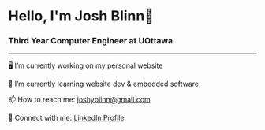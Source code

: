 <p align="center">
<h1>Hello, I'm Josh Blinn🙂</h1>
<h3>Third Year Computer Engineer at UOttawa</h3>
</p>
<hr>
🖥️ I’m currently working on my personal website

🌱 I’m currently learning website dev & embedded software

📫 How to reach me: joshyblinn@gmail.com

🔗 Connect with me: <a href="https://www.linkedin.com/in/josh-blinn/">LinkedIn Profile</a>

<!--
**LeBlinn/LeBlinn** is a ✨ _special_ ✨ repository because its `README.md` (this file) appears on your GitHub profile.

Here are some ideas to get you started:

- 🔭 I’m currently working on ...
- 🌱 I’m currently learning ...
- 👯 I’m looking to collaborate on ...
- 🤔 I’m looking for help with ...
- 💬 Ask me about ...
- 📫 How to reach me: ...
- 😄 Pronouns: ...
- ⚡ Fun fact: ...
-->
